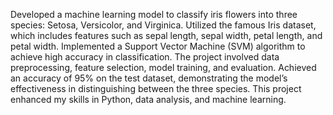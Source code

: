 Developed a machine learning model to classify iris flowers into three species: Setosa, Versicolor, and Virginica. Utilized the famous Iris dataset, which includes features such as sepal length, sepal width, petal length, and petal width. Implemented a Support Vector Machine (SVM) algorithm to achieve high accuracy in classification. The project involved data preprocessing, feature selection, model training, and evaluation. Achieved an accuracy of 95% on the test dataset, demonstrating the model’s effectiveness in distinguishing between the three species. This project enhanced my skills in Python, data analysis, and machine learning.
